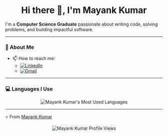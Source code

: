 <h1 align="center">Hi there 👋, I'm Mayank Kumar</h1>

I'm a **Computer Science Graduate** passionate about writing code, solving problems, and building impactful software.

---

### 🌟 About Me
- 📫 How to reach me: 
  - [![LinkedIn](https://skillicons.dev/icons?i=linkedin)](https://www.linkedin.com/in/mayankkumar1903/)
  - [![Gmail](https://img.shields.io/badge/Gmail-D14836?style=flat&logo=gmail&logoColor=white)](mailto:mayankk1903@gmail.com)

---


### 💻 Languages I Use

<p align="center">
  <img src="https://github-readme-stats.vercel.app/api/top-langs/?username=Mayankkumar1903&layout=compact&langs_count=10&theme=radical" alt="Mayank Kumar's Most Used Languages" />
</p>

---

⭐️ From [Mayank Kumar](https://github.com/Mayankkumar1903)

<p align="center">
  <img src="https://komarev.com/ghpvc/?username=Mayankkumar1903&label=Profile%20Views&color=0e75b6&style=flat" alt="Mayank Kumar Profile Views" />
</p>

